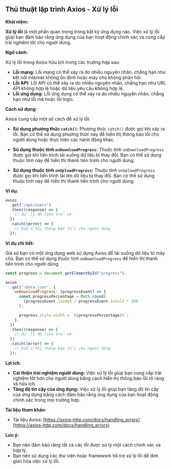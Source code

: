 ## Thủ thuật lập trình Axios - Xử lý lỗi

**Khái niệm:**

**Xử lý lỗi** là một phần quan trọng trong bất kỳ ứng dụng nào. Việc xử lý lỗi giúp bạn đảm bảo rằng ứng dụng của bạn hoạt động chính xác và cung cấp trải nghiệm tốt cho người dùng.

**Ngữ cảnh:**

Xử lý lỗi trong Axios hữu ích trong các trường hợp sau:

- **Lỗi mạng:** Lỗi mạng có thể xảy ra do nhiều nguyên nhân, chẳng hạn như kết nối internet không ổn định hoặc máy chủ không phản hồi.
- **Lỗi API:** Lỗi API có thể xảy ra do nhiều nguyên nhân, chẳng hạn như URL API không hợp lệ hoặc dữ liệu yêu cầu không hợp lệ.
- **Lỗi ứng dụng:** Lỗi ứng dụng có thể xảy ra do nhiều nguyên nhân, chẳng hạn như lỗi mã hoặc lỗi logic.

**Cách sử dụng:**

Axios cung cấp một số cách để xử lý lỗi:

- **Sử dụng phương thức `catch()`:** Phương thức `catch()` được gọi khi xảy ra lỗi. Bạn có thể sử dụng phương thức này để hiển thị thông báo lỗi cho người dùng hoặc thực hiện các hành động khác.

- **Sử dụng thuộc tính `onDownloadProgress`:** Thuộc tính `onDownloadProgress` được gọi khi tiến trình tải xuống dữ liệu bị thay đổi. Bạn có thể sử dụng thuộc tính này để hiển thị thanh tiến trình cho người dùng.

- **Sử dụng thuộc tính `onUploadProgress`:** Thuộc tính `onUploadProgress` được gọi khi tiến trình tải lên dữ liệu bị thay đổi. Bạn có thể sử dụng thuộc tính này để hiển thị thanh tiến trình cho người dùng.

**Ví dụ:**

```javascript
axios
  .get("/api/users")
  .then((response) => {
    // Xử lý dữ liệu trả về
  })
  .catch((error) => {
    // Hiển thị thông báo lỗi cho người dùng
  });
```

**Ví dụ chi tiết:**

Giả sử bạn có một ứng dụng web sử dụng Axios để tải xuống dữ liệu từ máy chủ. Bạn có thể sử dụng thuộc tính `onDownloadProgress` để hiển thị thanh tiến trình cho người dùng:

```javascript
const progress = document.getElementById("progress");

axios
  .get("/data.json", {
    onDownloadProgress: (progressEvent) => {
      const progressPercentage = Math.round(
        (progressEvent.loaded / progressEvent.total) * 100
      );

      progress.style.width = `${progressPercentage}%`;
    },
  })
  .then((response) => {
    // Xử lý dữ liệu trả về
  })
  .catch((error) => {
    // Hiển thị thông báo lỗi cho người dùng
  });
```

**Lợi ích:**

- **Cải thiện trải nghiệm người dùng:** Việc xử lý lỗi giúp bạn cung cấp trải nghiệm tốt hơn cho người dùng bằng cách hiển thị thông báo lỗi rõ ràng và hữu ích.
- **Tăng độ tin cậy của ứng dụng:** Việc xử lý lỗi giúp bạn tăng độ tin cậy của ứng dụng bằng cách đảm bảo rằng ứng dụng của bạn hoạt động chính xác trong mọi trường hợp.

**Tài liệu tham khảo:**

- Tài liệu Axios: [https://axios-http.com/docs/handling_errors](https://axios-http.com/docs/handling_errors)

**Lưu ý:**

- Bạn nên đảm bảo rằng tất cả các lỗi được xử lý một cách chính xác và hợp lý.
- Bạn nên sử dụng các thư viện hoặc framework hỗ trợ xử lý lỗi để đơn giản hóa việc xử lý lỗi.
